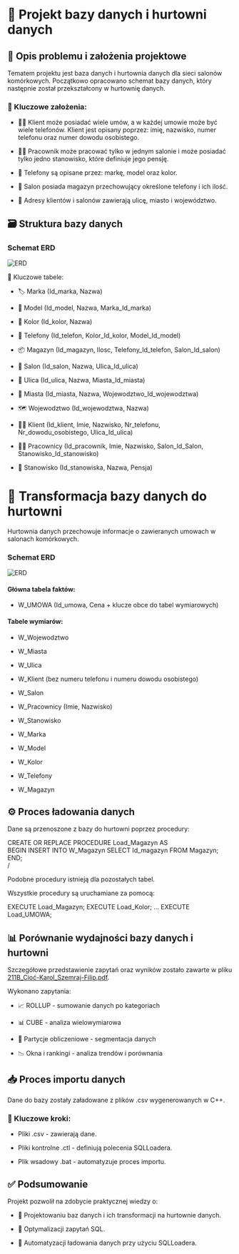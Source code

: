 # 📖 Projekt bazy danych i hurtowni danych

## 📝 Opis problemu i założenia projektowe

Tematem projektu jest baza danych i hurtownia danych dla sieci salonów komórkowych. Początkowo opracowano schemat bazy danych, który następnie został przekształcony w hurtownię danych.

### 🔑 Kluczowe założenia:

- 🧑‍💻 Klient może posiadać wiele umów, a w każdej umowie może być wiele telefonów. Klient jest opisany poprzez: imię, nazwisko, numer telefonu oraz numer dowodu osobistego.

- 👨‍💼 Pracownik może pracować tylko w jednym salonie i może posiadać tylko jedno stanowisko, które definiuje jego pensję.

- 📱 Telefony są opisane przez: markę, model oraz kolor.

- 🏢 Salon posiada magazyn przechowujący określone telefony i ich ilość.

- 📍 Adresy klientów i salonów zawierają ulicę, miasto i województwo.

## 🗃️ Struktura bazy danych

### Schemat ERD

![ERD](https://github.com/user-attachments/assets/043d2dca-5240-420b-a852-e8d37c52c8bf)

📌 Kluczowe tabele:

- 🏷️ Marka (Id_marka, Nazwa)

- 📌 Model (Id_model, Nazwa, Marka_Id_marka)

- 🎨 Kolor (Id_kolor, Nazwa)

- 📲 Telefony (Id_telefon, Kolor_Id_kolor, Model_Id_model)

- 📦 Magazyn (Id_magazyn, Ilosc, Telefony_Id_telefon, Salon_Id_salon)

- 🏬 Salon (Id_salon, Nazwa, Ulica_Id_ulica)

- 📍 Ulica (Id_ulica, Nazwa, Miasta_Id_miasta)

- 🌆 Miasta (Id_miasta, Nazwa, Wojewodztwo_Id_wojewodztwa)

- 🗺️ Wojewodztwo (Id_wojewodztwa, Nazwa)

- 🧑‍💻 Klient (Id_klient, Imie, Nazwisko, Nr_telefonu, Nr_dowodu_osobistego, Ulica_Id_ulica)

- 👨‍💼 Pracownicy (Id_pracownik, Imie, Nazwisko, Salon_Id_Salon, Stanowisko_Id_stanowisko)

- 💼 Stanowisko (Id_stanowiska, Nazwa, Pensja)

# 🔄 Transformacja bazy danych do hurtowni

Hurtownia danych przechowuje informacje o zawieranych umowach w salonach komórkowych.

### Schemat ERD

![ERD](https://github.com/user-attachments/assets/250df05c-b58f-41b2-9c52-37b5d294f817)

#### Główna tabela faktów:

- W_UMOWA (Id_umowa, Cena + klucze obce do tabel wymiarowych)

#### Tabele wymiarów:

- W_Wojewodztwo

- W_Miasta

- W_Ulica

- W_Klient (bez numeru telefonu i numeru dowodu osobistego)

- W_Salon

- W_Pracownicy (Imie, Nazwisko)

- W_Stanowisko

- W_Marka

- W_Model

- W_Kolor

- W_Telefony

- W_Magazyn

## ⚙️ Proces ładowania danych

Dane są przenoszone z bazy do hurtowni poprzez procedury:

CREATE OR REPLACE PROCEDURE Load_Magazyn AS  
BEGIN
    INSERT INTO W_Magazyn SELECT Id_magazyn FROM Magazyn;
END;  
/

Podobne procedury istnieją dla pozostałych tabel.

Wszystkie procedury są uruchamiane za pomocą:

EXECUTE Load_Magazyn;
EXECUTE Load_Kolor;
...
EXECUTE Load_UMOWA;

## 📊 Porównanie wydajności bazy danych i hurtowni

Szczegółowe przedstawienie zapytań oraz wyników zostało zawarte w pliku [211B_Cioć-Karol_Szemraj-Filip.pdf](./211B_Cioć-Karol_Szemraj-Filip.pdf).

Wykonano zapytania:

- 📈 ROLLUP - sumowanie danych po kategoriach

- 📊 CUBE - analiza wielowymiarowa

- 📌 Partycje obliczeniowe - segmentacja danych

- 📉 Okna i rankingi - analiza trendów i porównania


## 📥 Proces importu danych

Dane do bazy zostały załadowane z plików .csv wygenerowanych w C++.

### 🔑 Kluczowe kroki:

- Pliki .csv - zawierają dane.

- Pliki kontrolne .ctl - definiują polecenia SQLLoadera.

- Plik wsadowy .bat - automatyzuje proces importu.

## ✅ Podsumowanie

Projekt pozwolił na zdobycie praktycznej wiedzy o:

- 📂 Projektowaniu baz danych i ich transformacji na hurtownie danych.

- 🚀 Optymalizacji zapytań SQL.

- 🔄 Automatyzacji ładowania danych przy użyciu SQLLoadera.
